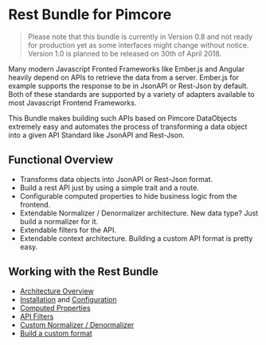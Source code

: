 # Rest Bundle for Pimcore

> Please note that this bundle is currently in Version 0.8 and not ready for production yet
as some interfaces might change without notice. Version 1.0 is planned to be released 
on 30th of April 2018. 

Many modern Javascript Fronted Frameworks like Ember.js and Angular heavily 
depend on APIs to retrieve the data from a server. Ember.js for example supports
the response to be in JsonAPI or Rest-Json by default. Both of these standards are supported
by a variety of adapters available to most Javascript Frontend Frameworks.

This Bundle makes building such APIs based on Pimcore DataObjects extremely easy and automates
the process of transforming a data object into a given API Standard like JsonAPI and Rest-Json.

## Functional Overview
- Transforms data objects into JsonAPI or Rest-Json format.
- Build a rest API just by using a simple trait and a route.
- Configurable computed properties to hide business logic from the frontend.
- Extendable Normalizer / Denormalizer architecture. New data type? Just build a normalizer for it.
- Extendable filters for the API.
- Extendable context architecture. Building a custom API format is pretty easy.

## Working with the Rest Bundle
- [Architecture Overview](./doc/01_Architecture-Overview.md)
- [Installation](./doc/02_Installation.md) and [Configuration](./doc/03_Configuration.md)
- [Computed Properties](./doc/04_Computed-Properties.md)
- [API Filters](./doc/05_API-Filters.md)
- [Custom Normalizer / Denormalizer](./doc/06_Custom-Normalizer-Denormalizer.md)
- [Build a custom format](./doc/07_Build-a-custom-Format.md)